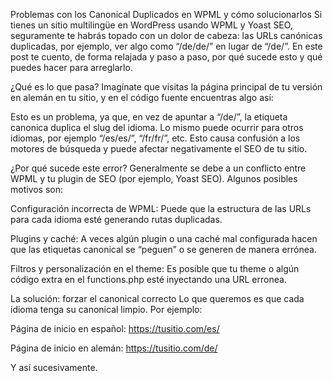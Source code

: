 Problemas con los Canonical Duplicados en WPML y cómo solucionarlos
Si tienes un sitio multilingüe en WordPress usando WPML y Yoast SEO, seguramente te habrás topado con un dolor de cabeza: las URLs canónicas duplicadas, por ejemplo, ver algo como “/de/de/” en lugar de “/de/”. En este post te cuento, de forma relajada y paso a paso, por qué sucede esto y qué puedes hacer para arreglarlo.

¿Qué es lo que pasa?
Imagínate que visitas la página principal de tu versión en alemán en tu sitio, y en el código fuente encuentras algo así:


<link rel="canonical" href="https://tusitio.com/de/de/" class="yoast-seo-meta-tag" />


Esto es un problema, ya que, en vez de apuntar a “/de/”, la etiqueta canonica duplica el slug del idioma. Lo mismo puede ocurrir para otros idiomas, por ejemplo “/es/es/”, “/fr/fr/”, etc. Esto causa confusión a los motores de búsqueda y puede afectar negativamente el SEO de tu sitio.

¿Por qué sucede este error?
Generalmente se debe a un conflicto entre WPML y tu plugin de SEO (por ejemplo, Yoast SEO). Algunos posibles motivos son:

Configuración incorrecta de WPML: Puede que la estructura de las URLs para cada idioma esté generando rutas duplicadas.

Plugins y caché: A veces algún plugin o una caché mal configurada hacen que las etiquetas canonical se “peguen” o se generen de manera errónea.

Filtros y personalización en el theme: Es posible que tu theme o algún código extra en el functions.php esté inyectando una URL erronea.

La solución: forzar el canonical correcto
Lo que queremos es que cada idioma tenga su canonical limpio. Por ejemplo:

Página de inicio en español: https://tusitio.com/es/

Página de inicio en alemán: https://tusitio.com/de/

Y así sucesivamente.
